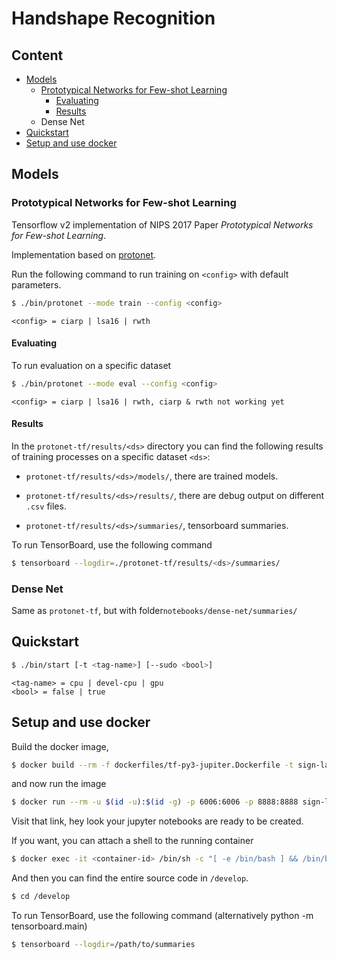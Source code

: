 # Handshape Recognition

## Content

- [Models](#models)
  - [Prototypical Networks for Few-shot Learning](#prototypical-networks-for-few-shot-learning)
    - [Evaluating](#evaluating)
    - [Results](#results)
  - Dense Net
- [Quickstart](#quickstart)
- [Setup and use docker](#setup-and-use-docker)

## Models

### Prototypical Networks for Few-shot Learning

Tensorflow v2 implementation of NIPS 2017 Paper _Prototypical Networks for Few-shot Learning_.

Implementation based on [protonet](https://github.com/ulises-jeremias/prototypical-networks-tf).

Run the following command to run training on `<config>` with default parameters.

```sh
$ ./bin/protonet --mode train --config <config>
```

`<config> = ciarp | lsa16 | rwth`

#### Evaluating

To run evaluation on a specific dataset

```sh
$ ./bin/protonet --mode eval --config <config>
```

`<config> = ciarp | lsa16 | rwth, ciarp & rwth not working yet`

#### Results

In the `protonet-tf/results/<ds>` directory you can find the following results of training processes on a specific dataset `<ds>`:

-  `protonet-tf/results/<ds>/models/`, there are trained models.

-  `protonet-tf/results/<ds>/results/`, there are debug output on different `.csv` files.

-  `protonet-tf/results/<ds>/summaries/`, tensorboard summaries.

To run TensorBoard, use the following command 

```sh
$ tensorboard --logdir=./protonet-tf/results/<ds>/summaries/
```

### Dense Net

Same as `protonet-tf`, but with folder`notebooks/dense-net/summaries/`

## Quickstart

```sh
$ ./bin/start [-t <tag-name>] [--sudo <bool>]
```

```
<tag-name> = cpu | devel-cpu | gpu
<bool> = false | true
```

## Setup and use docker

Build the docker image,

```sh
$ docker build --rm -f dockerfiles/tf-py3-jupiter.Dockerfile -t sign-language-recognition:latest .
```

and now run the image

```sh
$ docker run --rm -u $(id -u):$(id -g) -p 6006:6006 -p 8888:8888 sign-language-recognition:latest
```

Visit that link, hey look your jupyter notebooks are ready to be created.

If you want, you can attach a shell to the running container

```sh
$ docker exec -it <container-id> /bin/sh -c "[ -e /bin/bash ] && /bin/bash || /bin/sh"
```

And then you can find the entire source code in `/develop`.

```sh
$ cd /develop
```

To run TensorBoard, use the following command (alternatively python -m tensorboard.main)

```sh
$ tensorboard --logdir=/path/to/summaries
```
